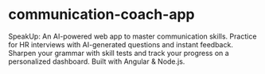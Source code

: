 # communication-coach-app
SpeakUp: An AI-powered web app to master communication skills. Practice for HR interviews with AI-generated questions and instant feedback. Sharpen your grammar with skill tests and track your progress on a personalized dashboard. Built with Angular & Node.js.